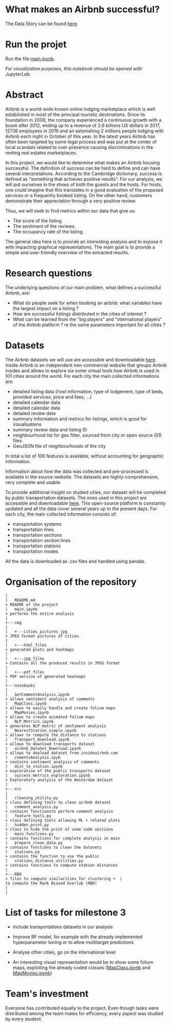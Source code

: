 # What makes an Airbnb successful?

The Data Story can be found [here](https://vonalven.github.io).

# Run the projet

Run the file [main.ipynb](https://github.com/vonalven/airbnb_ada_project/blob/master/main.ipynb). 
    
*For visualization purposes, this notebook should be opened with JupyterLab.*


# Abstract
Airbnb is a world-wide known online lodging marketplace which is well established in most of the principal touristic destinations. Since its foundation in 2008, the company experienced a continuous growth with a boom after 2012, ending up to a revenue of 2.6 billions US dollars in 2017, 12736 employees in 2019 and an astonishing 2 millions people lodging with Airbnb each night in October of this year. In the latest years Airbnb has often been targeted by some legal process and was put at the center of local scandals related to over-presence causing discriminations in the renting real estates marketplaces. 

In this project, we would like to determine what makes an Airbnb housing successful. The definition of success can be hard to define and can have several interpretations. According to the Cambridge dictionary, success is defined as "something that achieves positive results". For our analysis, we will put ourselves in the shoes of both the guests and the hosts. For hosts, one could imagine that this translates in a good evaluation of the proposed services or a frequently booked listing. On the other hand, customers demonstrate their appreciation through a very positive review. 

Thus, we will seek to find metrics within our data that give us: 

* The score of the listing.
* The sentiment of the reviews.
* The occupancy rate of the listing.

The general idea here is to provide an interesting analysis and to expose it with impacting graphical representations. The main goal is to provide a simple and user-friendly overview of the extracted results. 

# Research questions

The underlying questions of our main problem, what defines a successful Airbnb, are:
* What do people seek for when booking an airbnb: what variables have the largest impact on a listing ?
* How are successful listings distributed in the cities of interest ?
* What can be learned from the "big players" and "international players" of the Airbnb platform ? re the same parameters important for all cities ?

# Datasets

The Airbnb datasets we will use are accessible and downloadable [here](http://insideairbnb.com/index.html). Inside Airbnb is an independent non-commercial website that groups Airbnb insides and allows to explore via some virtual tools how Airbnb is used in 101 cities around the world. 
For each city the main collected informations are:
* detailed listing data
(host information, type of lodgement, type of beds, provided services, price and fees, ...)
* detailed calendar data
* detailed calendar data
* detailed review data
* summary information and metrics for listings, which is good for visualisations
* summary review data and listing ID
* neighbourhood list for geo filter, sourced from city or open source GIS files
* GeoJSON file of neighbourhoods of the city

In total a list of 106 features is available, without accounting for geographic information. 

Information about how the data was collected and pre-processed is available in the source-website. The datasets are highly-comprehensive, very complete and usable.

To provide additional insight on studied cities, our dataset will be completed by public transportation datasets. The ones used in this project are accessible and downloadable [here](https://www.citylines.co/data). This open-source platform is constantly updated and all the data cover several years up to the present days. 
For each city, the main collected information consists of:
* transportation systems
* transportation lines
* transportation sections
* transportation section lines
* transportation stations
* transportation modes

All the data is downloaded as .csv files and handled using pandas.


# Organisation of the repository

```
|
|   README.md                                                               > README of the project  
|   main.ipynb                                                              > performs the entire analysis
|   
+---img
|
|   +---cities_pictures_jpg                                                 > JPEG format pictures of cities 			                              
|  
|   +---html_files                                                          > generated plots and heatmaps 
|
|   +---jpg_files                                                           > Contains all the produced results in JPEG format
|
|   +---pdf_files                                                           > PDF version of generated heatmaps 
|
+---notebooks
|
|   GetCommentAnalysis.ipynb                                                > allows sentiment analysis of comments
|   MapClass.ipynb                                                          > allows to easily handle and create folium maps
|   MapMovies.ipynb                                                         > allows to create animated folium maps
|   NLP_Metrics.ipynb                                                       > generates NLP metric of sentiment analysis
|   NearestStation_simple.ipynb                                             > allows to compute the distance to stations
|   Transport_Download.ipynb                                                > allows to download transports dataset
|   airbnb_DataSet_Download.ipynb                                           > allows to dowload dataset from insideairbnb.com
|   comentsAnalysis.ipyb                                                    > contains sentiment analysis of comments
|   dist_to_station.ipynb                                                   > exploration of the public transports dataset
|   success_metrics_exploration.ipynb                                       > Exploratory analysis of the Amsterdam dataset
|
+---src
|
|   cleaning_utility.py                                                     > class defining tools to clean airbnb dataset
|   comment_analysis.py                                                     > contains functionsto perform comment analysis
|   feature_tools.py                                                        > class defining tools allowing ML + related plots 
|   hidden_print.py                                                         > class to hide the print of some code sections
|   main_functions.py                                                       > contains functions for complete analysis in main
|   prepare_clean_data.py                                                   > contains functions to clean the datasets
|   stations.py                                                             > contains the function to use the public 
|   stations_distance_utilities.py                                          > contains functions to compute station distances
|   
+---RBO                                                                     > files to compute similarities for clustering +  |                                                                             to compute the Rank Biased Overlab (RB0)
|
|
```  

# List of tasks for milestone 3

* Include transportations datasets in our analysis

* Improve RF model, for example with the already implemented hyperparameter tuning or to allow multitarget predictions

* Analyse other cities, go on the international level

* An interesting visual representation would be to show some folium maps, exploiting the already coded classes ([MapClass.ipynb](https://github.com/vonalven/airbnb_ada_project/blob/master/notebooks/MapClass.ipynb) and [MapMovies.ipynb](https://github.com/vonalven/airbnb_ada_project/blob/master/notebooks/MapMovies.ipynb)) 

# Team's investment

Everyone has contributed equally to the project. Even though tasks were distributed among the team mates for efficiency, every aspect was studied by every student.

